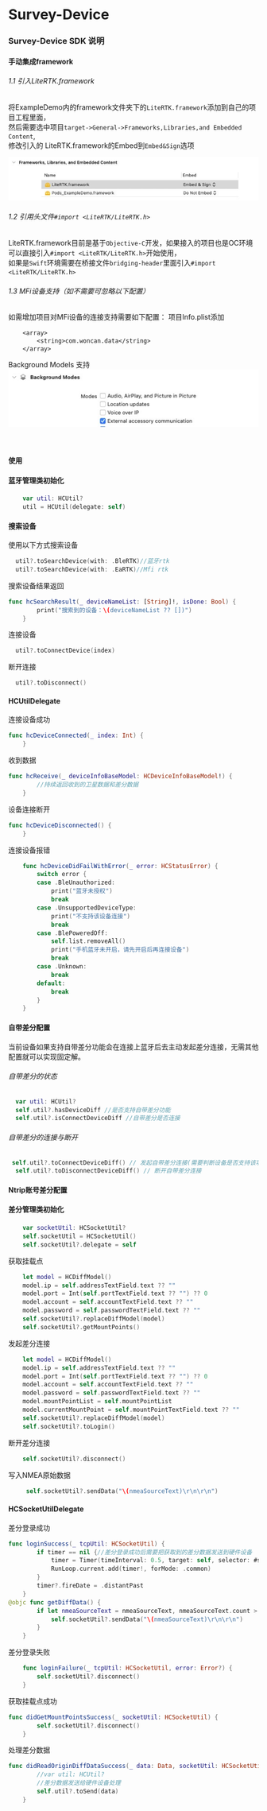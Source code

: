 # Survey-Device


### Survey-Device SDK 说明


#### 手动集成framework
###### 1.1 引入LiteRTK.framework
  将ExampleDemo内的framework文件夹下的`LiteRTK.framework`添加到自己的项目工程里面，<br>然后需要选中项目`target->General->Frameworks,Libraries,and Embedded Content`,<br>修改引入的
  LiteRTK.framework的Embed到`Embed&Sign`选项<br>
  
  ![](https://github.com/WoncanWct/ImageCache/blob/main/frameworkEmbed.jpg)
###### 1.2 引用头文件`#import <LiteRTK/LiteRTK.h>`
LiteRTK.framework目前是基于`Objective-C`开发，如果接入的项目也是OC环境可以直接引入`#import <LiteRTK/LiteRTK.h>`开始使用，<br>如果是`Swift`环境需要在桥接文件`bridging-header`里面引入`#import <LiteRTK/LiteRTK.h>`
###### 1.3 MFi设备支持（如不需要可忽略以下配置）
如需增加项目对MFi设备的连接支持需要如下配置：
项目Info.plist添加<br>
```<key>UISupportedExternalAccessoryProtocols</key>
	<array>
		<string>com.woncan.data</string>
	</array>
```
Background Models 支持<br>
![](https://github.com/WoncanWct/ImageCache/blob/main/BackgroundModes.jpg)
<br>
<br>
<br>
#### 使用
#### 蓝牙管理类初始化
```Swift
    var util: HCUtil?
    util = HCUtil(delegate: self)
```
#### 搜索设备
使用以下方式搜索设备
```Swift
  util?.toSearchDevice(with: .BleRTK)//蓝牙rtk
  util?.toSearchDevice(with: .EaRTK)//Mfi rtk
```
搜索设备结果返回
```Swift
func hcSearchResult(_ deviceNameList: [String]!, isDone: Bool) {
        print("搜索到的设备：\(deviceNameList ?? [])")
    }
```
连接设备
```Swift
  util?.toConnectDevice(index)
```
断开连接
```Swift
  util?.toDisconnect()
```
#### HCUtilDelegate
连接设备成功
```Swift
func hcDeviceConnected(_ index: Int) {
    }
```
收到数据
```Swift
func hcReceive(_ deviceInfoBaseModel: HCDeviceInfoBaseModel!) {
        //持续返回收到的卫星数据和差分数据
    }
```
设备连接断开
```Swift
func hcDeviceDisconnected() {  
    }
```
连接设备报错
```Swift
    func hcDeviceDidFailWithError(_ error: HCStatusError) {
        switch error {
        case .BleUnauthorized:
            print("蓝牙未授权")
            break
        case .UnsupportedDeviceType:
            print("不支持该设备连接")
            break
        case .BlePoweredOff:
            self.list.removeAll()
            print("手机蓝牙未开启，请先开启后再连接设备")
            break
        case .Unknown:
            break
        default:
            break
        }
    }
```
#### 自带差分配置
  当前设备如果支持自带差分功能会在连接上蓝牙后去主动发起差分连接，无需其他配置就可以实现固定解。
###### 自带差分的状态
  ```Swift
    var util: HCUtil?
    self.util?.hasDeviceDiff //是否支持自带差分功能
    self.util?.isConnectDeviceDiff //自带差分是否连接
```
###### 自带差分的连接与断开
  ```Swift
   self.util?.toConnectDeviceDiff() // 发起自带差分连接(需要判断设备是否支持该功能)
    self.util?.toDisconnectDeviceDiff() // 断开自带差分连接
```

#### Ntrip账号差分配置
#### 差分管理类初始化
```Swift
    var socketUtil: HCSocketUtil?
    self.socketUtil = HCSocketUtil()
    self.socketUtil?.delegate = self
```
获取挂载点
```Swift
    let model = HCDiffModel()
    model.ip = self.addressTextField.text ?? ""
    model.port = Int(self.portTextField.text ?? "") ?? 0
    model.account = self.accountTextField.text ?? ""
    model.password = self.passwordTextField.text ?? ""
    self.socketUtil?.replaceDiffModel(model)
    self.socketUtil?.getMountPoints()
```
发起差分连接
```Swift
    let model = HCDiffModel()
    model.ip = self.addressTextField.text ?? ""
    model.port = Int(self.portTextField.text ?? "") ?? 0
    model.account = self.accountTextField.text ?? ""
    model.password = self.passwordTextField.text ?? ""
    model.mountPointList = self.mountPointList
    model.currentMountPoint = self.mountPointTextField.text ?? ""
    self.socketUtil?.replaceDiffModel(model)
    self.socketUtil?.toLogin()
```
断开差分连接
```Swift
    self.socketUtil?.disconnect()
```
写入NMEA原始数据
```Swift
     self.socketUtil?.sendData("\(nmeaSourceText)\r\n\r\n")
```
#### HCSocketUtilDelegate
差分登录成功
```Swift
func loginSuccess(_ tcpUtil: HCSocketUtil) {
        if timer == nil {//差分登录成功后需要把获取到的差分数据发送到硬件设备
            timer = Timer(timeInterval: 0.5, target: self, selector: #selector(getDiffData), userInfo: nil, repeats: true)
            RunLoop.current.add(timer!, forMode: .common)
        }
        timer?.fireDate = .distantPast
    }
@objc func getDiffData() {
        if let nmeaSourceText = nmeaSourceText, nmeaSourceText.count > 0 {
            self.socketUtil?.sendData("\(nmeaSourceText)\r\n\r\n")
        }
    }
```
差分登录失败
```Swift
    func loginFailure(_ tcpUtil: HCSocketUtil, error: Error?) {
        self.socketUtil?.disconnect()
    }
```
获取挂载点成功
```Swift
func didGetMountPointsSuccess(_ socketUtil: HCSocketUtil) {
        self.socketUtil?.disconnect()
    }
```
处理差分数据
```Swift
func didReadOriginDiffDataSuccess(_ data: Data, socketUtil: HCSocketUtil) {
        //var util: HCUtil?
        //差分数据发送给硬件设备处理
        self.util?.toSend(data)
    }
```
